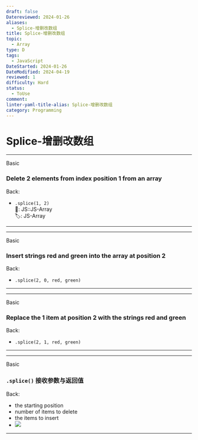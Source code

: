 ```yaml
---
draft: false
Datereviewed: 2024-01-26
aliases:
  - Splice-增删改数组
title: Splice-增删改数组
topic:
  - Array
type: D
tags:
  - JavaScript
DateStarted: 2024-01-26
DateModified: 2024-04-19
reviewed: 1
difficulty: Hard
status:
  - ToUse
comment: 
linter-yaml-title-alias: Splice-增删改数组
category: Programming
---
```


# Splice-增删改数组

---

Basic

### Delete 2 elements from index position 1 from an array

Back:

- `.splice(1, 2)`  
📌: JS::JS-Array  
🏷️: JS-Array
<!--ID: 1706600287324-->

---

---

Basic

### Insert strings red and green into the array at position 2

Back:

- `.splice(2, 0, red, green)`
<!--ID: 1706600287328-->

---

---

Basic

### Replace the 1 item at position 2 with the strings red and green

Back:

- `.splice(2, 1, red, green)`
<!--ID: 1706600287331-->

---

---

Basic

### `.splice()` 接收参数与返回值

Back:

- the starting position
- number of items to delete
- the items to insert
- ![](https://cdn.jsdelivr.net/gh/jenniferwonder/bimg/programming/1691309906253.png)
<!--ID: 1706600287334-->

---
